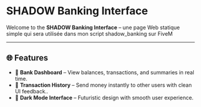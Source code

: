 # SHADOW Banking Interface

Welcome to the **SHADOW Banking Interface** – une page Web statique simple qui sera utilisée dans mon script shadow_banking sur FiveM

---

## 🌐 Features

- 🏦 **Bank Dashboard** – View balances, transactions, and summaries in real time.
- 💸 **Transaction History** – Send money instantly to other users with clean UI feedback..
- 🎨 **Dark Mode Interface** – Futuristic design with smooth user experience.

